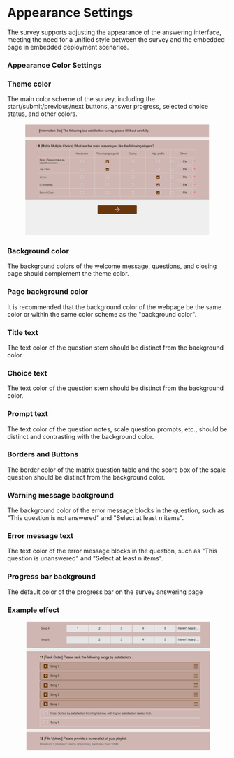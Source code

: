 # Appearance Settings

The survey supports adjusting the appearance of the answering interface, meeting the need for a unified style between the survey and the embedded page in embedded deployment scenarios.



### Appearance Color Settings

### Theme color

The main color scheme of the survey, including the start/submit/previous/next buttons, answer progress, selected choice status, and other colors.

<figure><img src="../../.gitbook/assets/image (23) (1) (1) (1).png" alt=""><figcaption></figcaption></figure>

### Background color

The background colors of the welcome message, questions, and closing page should complement the theme color.

### Page background color

It is recommended that the background color of the webpage be the same color or within the same color scheme as the "background color".

### Title text

The text color of the question stem should be distinct from the background color.

### Choice text

The text color of the question stem should be distinct from the background color.

### Prompt text

The text color of the question notes, scale question prompts, etc., should be distinct and contrasting with the background color.

### Borders and Buttons

The border color of the matrix question table and the score box of the scale question should be distinct from the background color.

### Warning message background

The background color of the error message blocks in the question, such as "This question is not answered" and "Select at least n items".

### Error message text

The text color of the error message blocks in the question, such as "This question is unanswered" and "Select at least n items".

### Progress bar background

The default color of the progress bar on the survey answering page



### Example effect

<figure><img src="../../.gitbook/assets/image (1) (1) (1) (1) (1) (1) (1) (1) (1) (1) (1) (1) (1) (1) (1) (1) (1) (1) (1) (1) (1) (1) (1) (1) (1).png" alt=""><figcaption></figcaption></figure>

